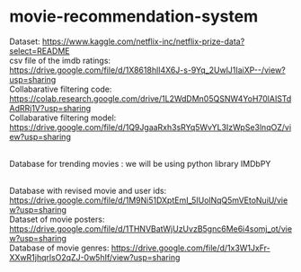 # movie-recommendation-system
Dataset: https://www.kaggle.com/netflix-inc/netflix-prize-data?select=README
<br>csv file of the imdb ratings:<br>
https://drive.google.com/file/d/1X8618hlI4X6J-s-9Yq_2UwlJ1IaiXP--/view?usp=sharing
<br>Collabarative filtering code: https://colab.research.google.com/drive/1L2WdDMn05QSNW4YoH70lAISTdAdRRj1V?usp=sharing
<br>Collabarative filtering model: https://drive.google.com/file/d/1Q9JgaaRxh3sRYq5WvYL3IzWpSe3lnqOZ/view?usp=sharing

<br>Database for trending movies : we will be using python library IMDbPY

<br>Database with revised movie and user ids: https://drive.google.com/file/d/1M9Ni51DXptEmI_5IUolNqQ5mVEtoNuiU/view?usp=sharing
<br>Dataset of movie posters: https://drive.google.com/file/d/1THNVBatWjUzUvzB5gnc6Me6i4somj_ot/view?usp=sharing
<br>Database of movie genres: https://drive.google.com/file/d/1x3W1JxFr-XXwR1jhqrlsO2qZJ-0w5hIf/view?usp=sharing
